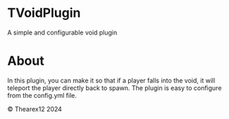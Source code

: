 # TVoidPlugin
A simple and configurable void plugin

# About
In this plugin, you can make it so that if a player falls into the void, it will teleport the player directly back to spawn. The plugin is easy to configure from the config.yml file.

&copy; Thearex12 2024

